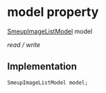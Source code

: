 


# model property






[SmeupImageListModel](../../smeup_models_widgets_smeup_image_list_model/SmeupImageListModel-class.md) model
  
_read / write_






## Implementation

```dart
SmeupImageListModel model;


```







